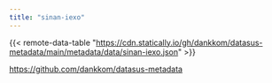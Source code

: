 ```yaml
---
title: "sinan-iexo"
---
```


{{< remote-data-table "https://cdn.statically.io/gh/dankkom/datasus-metadata/main/metadata/data/sinan-iexo.json" >}}

https://github.com/dankkom/datasus-metadata
